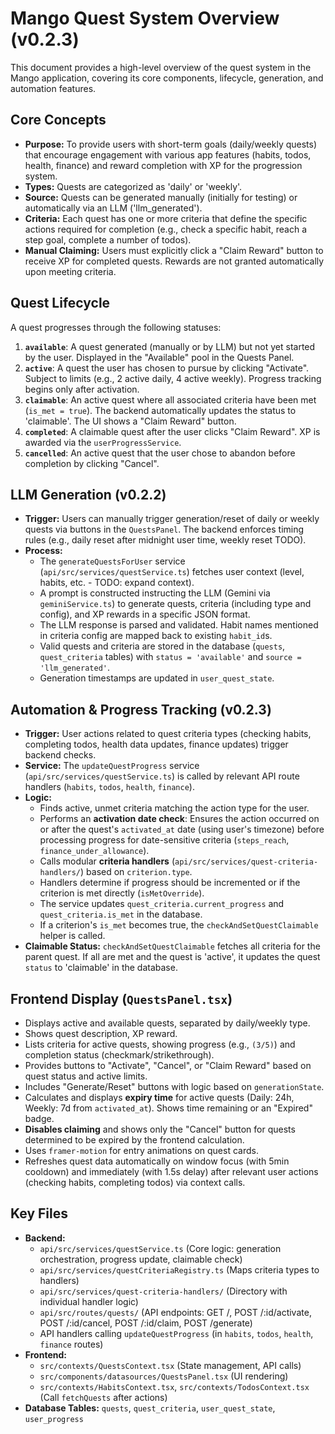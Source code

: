 # Mango Quest System Overview (v0.2.3)

This document provides a high-level overview of the quest system in the Mango application, covering its core components, lifecycle, generation, and automation features.

## Core Concepts

- **Purpose:** To provide users with short-term goals (daily/weekly quests) that encourage engagement with various app features (habits, todos, health, finance) and reward completion with XP for the progression system.
- **Types:** Quests are categorized as 'daily' or 'weekly'.
- **Source:** Quests can be generated manually (initially for testing) or automatically via an LLM ('llm_generated').
- **Criteria:** Each quest has one or more criteria that define the specific actions required for completion (e.g., check a specific habit, reach a step goal, complete a number of todos).
- **Manual Claiming:** Users must explicitly click a "Claim Reward" button to receive XP for completed quests. Rewards are not granted automatically upon meeting criteria.

## Quest Lifecycle

A quest progresses through the following statuses:

1.  **`available`**: A quest generated (manually or by LLM) but not yet started by the user. Displayed in the "Available" pool in the Quests Panel.
2.  **`active`**: A quest the user has chosen to pursue by clicking "Activate". Subject to limits (e.g., 2 active daily, 4 active weekly). Progress tracking begins only after activation.
3.  **`claimable`**: An active quest where all associated criteria have been met (`is_met = true`). The backend automatically updates the status to 'claimable'. The UI shows a "Claim Reward" button.
4.  **`completed`**: A claimable quest after the user clicks "Claim Reward". XP is awarded via the `userProgressService`.
5.  **`cancelled`**: An active quest that the user chose to abandon before completion by clicking "Cancel".

## LLM Generation (v0.2.2)

- **Trigger:** Users can manually trigger generation/reset of daily or weekly quests via buttons in the `QuestsPanel`. The backend enforces timing rules (e.g., daily reset after midnight user time, weekly reset TODO).
- **Process:**
  - The `generateQuestsForUser` service (`api/src/services/questService.ts`) fetches user context (level, habits, etc. - TODO: expand context).
  - A prompt is constructed instructing the LLM (Gemini via `geminiService.ts`) to generate quests, criteria (including type and config), and XP rewards in a specific JSON format.
  - The LLM response is parsed and validated. Habit names mentioned in criteria config are mapped back to existing `habit_id`s.
  - Valid quests and criteria are stored in the database (`quests`, `quest_criteria` tables) with `status = 'available'` and `source = 'llm_generated'`.
  - Generation timestamps are updated in `user_quest_state`.

## Automation & Progress Tracking (v0.2.3)

- **Trigger:** User actions related to quest criteria types (checking habits, completing todos, health data updates, finance updates) trigger backend checks.
- **Service:** The `updateQuestProgress` service (`api/src/services/questService.ts`) is called by relevant API route handlers (`habits`, `todos`, `health`, `finance`).
- **Logic:**
  - Finds active, unmet criteria matching the action type for the user.
  - Performs an **activation date check**: Ensures the action occurred on or after the quest's `activated_at` date (using user's timezone) before processing progress for date-sensitive criteria (`steps_reach`, `finance_under_allowance`).
  - Calls modular **criteria handlers** (`api/src/services/quest-criteria-handlers/`) based on `criterion.type`.
  - Handlers determine if progress should be incremented or if the criterion is met directly (`isMetOverride`).
  - The service updates `quest_criteria.current_progress` and `quest_criteria.is_met` in the database.
  - If a criterion's `is_met` becomes true, the `checkAndSetQuestClaimable` helper is called.
- **Claimable Status:** `checkAndSetQuestClaimable` fetches all criteria for the parent quest. If all are met and the quest is 'active', it updates the quest `status` to 'claimable' in the database.

## Frontend Display (`QuestsPanel.tsx`)

- Displays active and available quests, separated by daily/weekly type.
- Shows quest description, XP reward.
- Lists criteria for active quests, showing progress (e.g., `(3/5)`) and completion status (checkmark/strikethrough).
- Provides buttons to "Activate", "Cancel", or "Claim Reward" based on quest status and active limits.
- Includes "Generate/Reset" buttons with logic based on `generationState`.
- Calculates and displays **expiry time** for active quests (Daily: 24h, Weekly: 7d from `activated_at`). Shows time remaining or an "Expired" badge.
- **Disables claiming** and shows only the "Cancel" button for quests determined to be expired by the frontend calculation.
- Uses `framer-motion` for entry animations on quest cards.
- Refreshes quest data automatically on window focus (with 5min cooldown) and immediately (with 1.5s delay) after relevant user actions (checking habits, completing todos) via context calls.

## Key Files

- **Backend:**
  - `api/src/services/questService.ts` (Core logic: generation orchestration, progress update, claimable check)
  - `api/src/services/questCriteriaRegistry.ts` (Maps criteria types to handlers)
  - `api/src/services/quest-criteria-handlers/` (Directory with individual handler logic)
  - `api/src/routes/quests/` (API endpoints: GET /, POST /:id/activate, POST /:id/cancel, POST /:id/claim, POST /generate)
  - API handlers calling `updateQuestProgress` (in `habits`, `todos`, `health`, `finance` routes)
- **Frontend:**
  - `src/contexts/QuestsContext.tsx` (State management, API calls)
  - `src/components/datasources/QuestsPanel.tsx` (UI rendering)
  - `src/contexts/HabitsContext.tsx`, `src/contexts/TodosContext.tsx` (Call `fetchQuests` after actions)
- **Database Tables:** `quests`, `quest_criteria`, `user_quest_state`, `user_progress`

